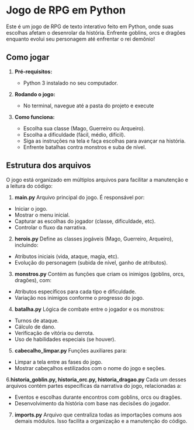 # Jogo de RPG em Python

Este é um jogo de RPG de texto interativo feito em Python, onde suas escolhas afetam o desenrolar da história. Enfrente goblins, orcs e dragões enquanto evolui seu personagem até enfrentar o rei demônio!

## Como jogar

1. **Pré-requisitos:**  
   - Python 3 instalado no seu computador.

2. **Rodando o jogo:**  
   - No terminal, navegue até a pasta do projeto e execute
   
4. **Como funciona:**  
   - Escolha sua classe (Mago, Guerreiro ou Arqueiro).
   - Escolha a dificuldade (fácil, médio, difícil).
   - Siga as instruções na tela e faça escolhas para avançar na história.
   - Enfrente batalhas contra monstros e suba de nível.

## Estrutura dos arquivos

O jogo está organizado em múltiplos arquivos para facilitar a manutenção e a leitura do código:

1. **main.py**
  Arquivo principal do jogo. É responsável por:

  * Iniciar o jogo.
  * Mostrar o menu inicial.
  * Capturar as escolhas do jogador (classe, dificuldade, etc).
  * Controlar o fluxo da narrativa.

2. **herois.py**
  Define as classes jogáveis (Mago, Guerreiro, Arqueiro), incluindo:

  * Atributos iniciais (vida, ataque, magia, etc).
  * Evolução do personagem (subida de nível, ganho de atributos).

3. **monstros.py**
  Contém as funções que criam os inimigos (goblins, orcs, dragões), com:

  * Atributos específicos para cada tipo e dificuldade.
  * Variação nos inimigos conforme o progresso do jogo.

4. **batalha.py**
  Lógica de combate entre o jogador e os monstros:

  * Turnos de ataque.
  * Cálculo de dano.
  * Verificação de vitória ou derrota.
  * Uso de habilidades especiais (se houver).

5. **cabecalho_limpar.py**
  Funções auxiliares para:

  * Limpar a tela entre as fases do jogo.
  * Mostrar cabeçalhos estilizados com o nome do jogo e seções.

6.**historia_goblin.py, historia_orc.py, historia_dragao.py**
  Cada um desses arquivos contém partes específicas da narrativa do jogo, relacionadas a:

  * Eventos e escolhas durante encontros com goblins, orcs ou dragões.
  * Desenvolvimento da história com base nas decisões do jogador.

7. **imports.py**
  Arquivo que centraliza todas as importações comuns aos demais módulos. Isso facilita a organização e a manutenção do código.
